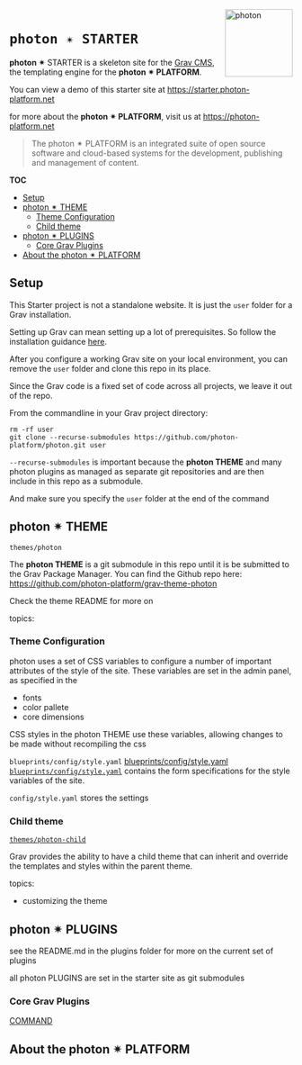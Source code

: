 <a href="https://photon-platform.net/">
    <img src="https://photon-platform.net/images/photon-logo-bg.png" alt="photon" title="photon" align="right" height="120" />
</a>

# `photon ✴ STARTER`

**photon ✴** STARTER is a skeleton site for the [Grav CMS](https://getgrav.org), the templating engine for the **photon ✴ PLATFORM**.

You can view a demo of this starter site at https://starter.photon-platform.net

for more about the **photon ✴ PLATFORM**, visit us at https://photon-platform.net

> The photon ✴ PLATFORM is an integrated suite of open source software and cloud-based systems for the development, publishing and management of content.

**TOC**
<!-- @import "[TOC]" {cmd="toc" depthFrom=2 depthTo=6 orderedList=false} -->
<!-- code_chunk_output -->

* [Setup](#setup)
* [photon ✴ THEME](#photon-theme)
	* [Theme Configuration](#theme-configuration)
	* [Child theme](#child-theme)
* [photon ✴ PLUGINS](#photon-plugins)
	* [Core Grav Plugins](#core-grav-plugins)
* [About the photon ✴ PLATFORM](#about-the-photon-platform)

<!-- /code_chunk_output -->

## Setup

This Starter project is not a standalone website. It is just the `user` folder for a Grav installation.

Setting up Grav can mean setting up a lot of prerequisites. So follow the installation guidance [here](https://learn.getgrav.org/basics/installation).

After you configure a working Grav site on your local environment, you can remove the `user` folder and clone this repo in its place.

Since the Grav code is a fixed set of code across all projects, we leave it out of the repo.

From the commandline in your Grav project directory:

```
rm -rf user
git clone --recurse-submodules https://github.com/photon-platform/photon.git user
```


`--recurse-submodules` is important because the **photon THEME** and many photon plugins as managed as separate git repositories and are then include in this repo as a submodule.

And make sure you specify the `user` folder at the end of the command




## photon ✴ THEME

`themes/photon`

The **photon THEME** is a git submodule in this repo until it is be submitted to the Grav Package Manager. You can find the Github repo here:
https://github.com/photon-platform/grav-theme-photon

Check the theme README for more on

topics:






### Theme Configuration

photon uses a set of CSS variables to configure a number of important attributes of the style of the site. These variables are set in the admin panel, as specified in the

- fonts
- color pallete
- core dimensions

CSS styles in the photon THEME use these variables, allowing changes to be made without recompiling the css

`blueprints/config/style.yaml`
[blueprints/config/style.yaml](blueprints/config/style.yaml)
[`blueprints/config/style.yaml`](blueprints/config/style.yaml)
contains the form specifications for the style variables of the site.

`config/style.yaml`
stores the settings


### Child theme

[`themes/photon-child`](themes/photon-child)

Grav provides the ability to have a child theme that can inherit and override the templates and styles within the parent theme.


topics:

- customizing the theme


## photon ✴ PLUGINS

see the README.md in the plugins folder for more on the current set of plugins



all photon PLUGINS are set in the starter site as git submodules

### Core Grav Plugins

[COMMAND](https://github.com/photon-platform/grav-plugin-photon)


## About the photon ✴ PLATFORM

